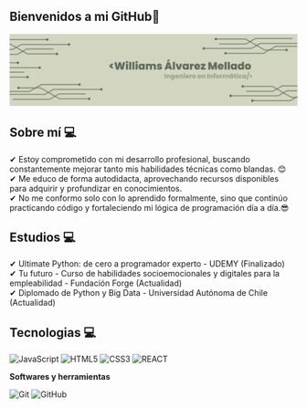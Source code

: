 ## Bienvenidos a mi GitHub👋

![Banner de Condor Coders](Banner.png)

## Sobre mí 💻

✔ Estoy comprometido con mi desarrollo profesional, buscando constantemente mejorar tanto mis habilidades técnicas como blandas. 😊 <br>
✔ Me educo de forma autodidacta, aprovechando recursos disponibles para adquirir y profundizar en conocimientos.<br>
✔ No me conformo solo con lo aprendido formalmente, sino que continúo practicando código y fortaleciendo mi lógica de programación día a día.😎<br>

## Estudios 💻
✔ Ultimate Python: de cero a programador experto - UDEMY  (Finalizado) <br>
✔ Tu futuro - Curso de habilidades socioemocionales y digitales para la empleabilidad - Fundación Forge (Actualidad) <br>
✔ Diplomado de Python y Big Data - Universidad Autónoma de Chile (Actualidad) <br>

## Tecnologias 💻

![JavaScript](https://img.shields.io/badge/javascript-%23323330.svg?style=for-the-badge&logo=javascript&logoColor=%23F7DF1E)
![HTML5](https://img.shields.io/badge/html5-%23E34F26.svg?style=for-the-badge&logo=html5&logoColor=white)
![CSS3](https://img.shields.io/badge/css3-%231572B6.svg?style=for-the-badge&logo=css3&logoColor=white)
![REACT](https://img.shields.io/badge/css3-%231572B6.svg?style=for-the-badge&logo=css3&logoColor=white)

 **Softwares y herramientas**

 ![Git](https://img.shields.io/badge/Git-F05032?style=for-the-badge&logo=git&logoColor=white)
![GitHub](https://img.shields.io/badge/GitHub-100000?style=for-the-badge&logo=github&logoColor=white)
